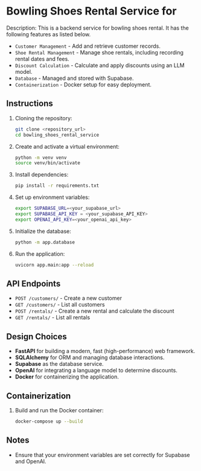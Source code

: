 # Bowling Shoes Rental Service for

Description: This is a backend service for bowling shoes rental. It has the following
features as listed below.

- `Customer Management` - Add and retrieve customer records.
- `Shoe Rental Management` - Manage shoe rentals, including recording rental dates and fees.
- `Discount Calculation` - Calculate and apply discounts using an LLM model.
- `Database` - Managed and stored with Supabase.
- `Containerization` - Docker setup for easy deployment.

## Instructions

1. Cloning the repository:
    ```sh
    git clone <repository_url>
    cd bowling_shoes_rental_service
    ```
2. Create and activate a virtual environment:
    ```sh
    python -m venv venv
    source venv/bin/activate
    ```
3. Install dependencies:
    ```sh
    pip install -r requirements.txt
    ```
4. Set up environment variables:
    ```sh
    export SUPABASE_URL=<your_supabase_url>
   export SUPABASE_API_KEY = <your_supabase_API_KEY>
    export OPENAI_API_KEY=<your_openai_api_key>
    ```
5. Initialize the database:
    ```sh
    python -m app.database
    ```
6. Run the application:
    ```sh
    uvicorn app.main:app --reload
    ```
   
## API Endpoints

- `POST /customers/` - Create a new customer
- `GET /customers/` - List all customers
- `POST /rentals/` - Create a new rental and calculate the discount
- `GET /rentals/` - List all rentals

## Design Choices

- **FastAPI** for building a modern, fast (high-performance) web framework.
- **SQLAlchemy** for ORM and managing database interactions.
- **Supabase** as the database service.
- **OpenAI** for integrating a language model to determine discounts.
- **Docker** for containerizing the application.

## Containerization

1. Build and run the Docker container:
    ```sh
    docker-compose up --build
    ```

## Notes

- Ensure that your environment variables are set correctly for Supabase and OpenAI.
